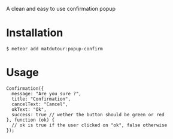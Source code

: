 A clean and easy to use confirmation popup

Installation
============

    $ meteor add matdutour:popup-confirm

Usage
=====


	Confirmation({
      message: "Are you sure ?",
      title: "Confirmation",
      cancelText: "Cancel",
      okText: "Ok",
      success: true // wether the button should be green or red
    }, function (ok) {
      // ok is true if the user clicked on "ok", false otherwise
    });

